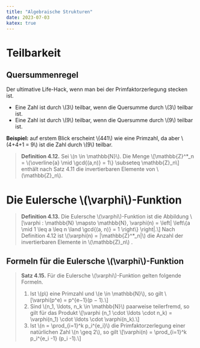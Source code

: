```yaml
---
title: "Algebraische Strukturen"
date: 2023-07-03
katex: true
---
```


# Teilbarkeit

## Quersummenregel
Der ultimative Life-Hack, wenn man bei der Primfaktorzerlegung stecken ist.
- Eine Zahl ist durch \\(3\\) teilbar, wenn die Quersumme durch \\(3\\) teilbar ist.
- Eine Zahl ist durch \\(9\\) teilbar, wenn die Quersumme durch \\(9\\) teilbar ist.

**Beispiel:** auf erstem Blick erscheint \\(441\\) wie eine Primzahl, da aber \\(4+4+1 = 9\\) ist die Zahl durch \\(9\\) teilbar.

> **Definition 4.12.** Sei \\(n \in \mathbb{N}\\). Die Menge \\[\mathbb{Z}^*_n = \\{\overline{a} \mid \gcd{(a,n)} = 1\\} \subseteq \mathbb{Z}_n\\] enthält nach Satz 4.11 die invertierbaren Elemente von \\(\mathbb{Z}_n\\).

# Die Eulersche \\(\varphi\\)-Funktion

> **Definition 4.13.** Die Eulersche \\(\varphi\\)-Funktion ist die Abbildung \\[\varphi : \mathbb{N} \mapsto \mathbb{N}, \varphi(n) = \left| \left\\{a \mid 1 \leq a \leq n \land \gcd{(a, n)} = 1 \right\\} \right|.\\] Nach Definition 4.12 ist \\(\varphi(n) = |\mathbb{Z}^*_n|\\) die Anzahl der invertierbaren Elemente in \\(\mathbb{Z}_n\\) .

## Formeln für die Eulersche \\(\varphi\\)-Funktion
> **Satz 4.15.** Für die Eulersche \\(\varphi\\)-Funktion gelten folgende Formeln.
> 1. Ist \\(p\\) eine Primzahl und \\(e \in \mathbb{N}\\), so gilt \\[\varphi(p^e) = p^{e−1}(p − 1).\\]
> 2. Sind \\(n_1, \ldots, n_k \in \mathbb{N}\\) paarweise teilerfremd, so gilt für das Produkt \\[\varphi (n_1 \cdot \ldots \cdot n_k) = \varphi(n_1) \cdot \ldots \cdot \varphi(n_k).\\]
> 3. Ist \\(n = \prod_{i=1}^k p_i^{e_i}\\) die Primfaktorzerlegung einer natürlichen Zahl \\(n \geq 2\\), so gilt \\[\varphi(n) = \prod_{i=1}^k p_i^{e_i -1} (p_i -1).\\]